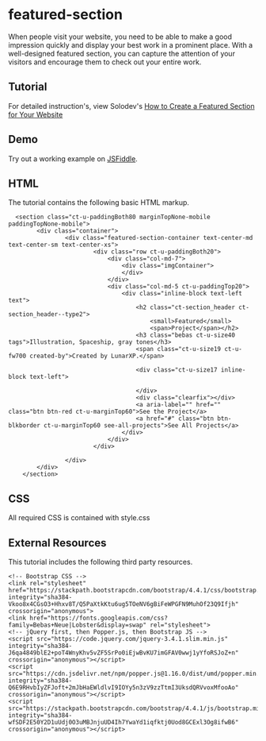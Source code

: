 # featured-section
When people visit your website, you need to be able to make a good impression quickly and display your best work in a prominent place. With a well-designed featured section, you can capture the attention of your visitors and encourage them to check out your entire work.

## Tutorial
For detailed instruction's, view Solodev's [How to Create a Featured Section for Your Website](https://www.solodev.com/blog/web-design/how-to-create-a-featured-section-for-your-website.stml)

## Demo
Try out a working example on [JSFiddle](https://jsfiddle.net/solodev/eqwx7gyu/).

## HTML
The tutorial contains the following basic HTML markup.

```
  <section class="ct-u-paddingBoth80 marginTopNone-mobile paddingTopNone-mobile">
        <div class="container">
                <div class="featured-section-container text-center-md text-center-sm text-center-xs">
                        <div class="row ct-u-paddingBoth20">
                            <div class="col-md-7">
                                <div class="imgContainer">
                                </div>
                            </div>
                            <div class="col-md-5 ct-u-paddingTop20">
                                <div class="inline-block text-left text">
                                    <h2 class="ct-section_header ct-section_header--type2">
                                        <small>Featured</small>
                                        <span>Project</span></h2>
                                    <h3 class="bebas ct-u-size40 tags">Illustration, Spaceship, gray tones</h3>
                                    <span class="ct-u-size19 ct-u-fw700 created-by">Created by LunarXP.</span>
                                  
                                    <div class="ct-u-size17 inline-block text-left">
                                      
                                    </div>
                                    <div class="clearfix"></div>
                                    <a aria-label="" href="" class="btn btn-red ct-u-marginTop60">See the Project</a>
                                    <a href="#" class="btn btn-blkborder ct-u-marginTop60 see-all-projects">See All Projects</a>
                                </div>
                            </div>
                        </div>
                        
                </div>
        </div>
    </section>     
```

## CSS
All required CSS is contained with style.css

## External Resources
This tutorial includes the following third party resources.

```
<!-- Bootstrap CSS -->
<link rel="stylesheet" href="https://stackpath.bootstrapcdn.com/bootstrap/4.4.1/css/bootstrap.min.css" integrity="sha384-Vkoo8x4CGsO3+Hhxv8T/Q5PaXtkKtu6ug5TOeNV6gBiFeWPGFN9MuhOf23Q9Ifjh" crossorigin="anonymous">
<link href="https://fonts.googleapis.com/css?family=Bebas+Neue|Lobster&display=swap" rel="stylesheet">
<!-- jQuery first, then Popper.js, then Bootstrap JS -->
<script src="https://code.jquery.com/jquery-3.4.1.slim.min.js" integrity="sha384-J6qa4849blE2+poT4WnyKhv5vZF5SrPo0iEjwBvKU7imGFAV0wwj1yYfoRSJoZ+n" crossorigin="anonymous"></script>
<script src="https://cdn.jsdelivr.net/npm/popper.js@1.16.0/dist/umd/popper.min.js" integrity="sha384-Q6E9RHvbIyZFJoft+2mJbHaEWldlvI9IOYy5n3zV9zzTtmI3UksdQRVvoxMfooAo" crossorigin="anonymous"></script>
<script src="https://stackpath.bootstrapcdn.com/bootstrap/4.4.1/js/bootstrap.min.js" integrity="sha384-wfSDF2E50Y2D1uUdj0O3uMBJnjuUD4Ih7YwaYd1iqfktj0Uod8GCExl3Og8ifwB6" crossorigin="anonymous"></script>
```